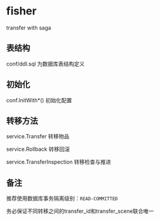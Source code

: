 # fisher

transfer with saga

## 表结构

conf/ddl.sql 为数据库表结构定义

## 初始化

conf.InitWith*() 初始化配置

## 转移方法

service.Transfer 转移物品

service.Rollback 转移回滚

service.TransferInspection 转移检查与推进

## 备注

推荐使用数据库事务隔离级别：`READ-COMMITTED`

务必保证不同转移之间的transfer_id和transfer_scene联合唯一
